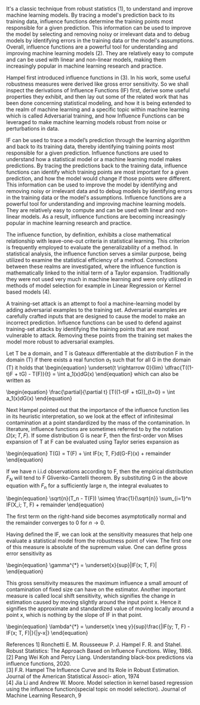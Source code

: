 It's a classic technique from robust statistics (1), to understand and improve machine learning models. By tracing a model's prediction back to its training data, influence functions determine the training points most responsible for a given prediction. This information can be used to improve the model by selecting and removing noisy or irrelevant data and to debug models by identifying errors in the training data or the model's assumptions. Overall, influence functions are a powerful tool for understanding and improving machine learning models (2). They are relatively easy to compute and can be used with linear and non-linear models, making them increasingly popular in machine learning research and practice. 

Hampel first introduced influence functions in (3). In his work, some useful robustness measures were derived like gross error sensitivity. So we shall inspect the derivations of Influence Functions (IF) first, derive some useful properties they exhibit, and then lay out some of the related work that has been done concerning statistical modeling, and how it is being extended to the realm of machine learning and a specific topic within machine learning which is called Adversarial training, and how Influence Functions can be leveraged to make machine learning models robust from noise or perturbations in data.

IF can be used to trace a model’s prediction through the learning algorithm and back to its training data, thereby identifying training points most responsible for a given prediction. Influence functions are used to understand how a statistical model or a machine learning model makes predictions. By tracing the predictions back to the training data, influence functions can identify which training points are most important for a given prediction, and how the model would change if those points were different. This information can be used to improve the model by identifying and removing noisy or irrelevant data and to debug models by identifying errors in the training data or the 
model's assumptions. Influence functions are a powerful tool for understanding and improving machine learning models. They are relatively easy to compute and can be used with linear and non-linear models. As a result, influence functions are becoming increasingly popular in machine learning research and practice.

The influence function, by definition, exhibits a close mathematical relationship with leave-one-out criteria in statistical learning. This criterion is frequently employed to evaluate the generalizability of a method. In statistical analysis, the influence function serves a similar purpose, being utilized to examine the statistical efficiency of a method. Connections between these realms are investigated, where the influence function is mathematically linked to the initial term of a Taylor expansion. Traditionally they were not used very much in machine learning and were only utilized in methods of model selection for example in Linear Regression or Kernel based models (4).

A training-set attack is an attempt to fool a machine-learning model by adding adversarial examples to the training set. Adversarial examples are carefully crafted inputs that are designed to cause the model to make an incorrect prediction. Influence functions can be used to defend against training-set attacks by identifying the training points that are most vulnerable to attack. Removing these points from the training set makes the model more robust to adversarial examples.


Let T be a domain, and T is Gateaux differentiable at the distribution F in the domain (T) if there exists a real function $a_1$ such that for all G in the domain (T) it holds that
\begin{equation}
    \underset{t \rightarrow 0}{lim} \dfrac{T((1-t)F + tG) - T(F)}{t} = \int a_1(x)dG(x)
\end{equation}
which can also be written as 

\begin{equation}
    \frac{\partial}{\partial t} [T((1-t)F + tG)]_{t=0} = \int a_1(x)dG(x)
\end{equation}

Next  Hampel pointed out that the importance of the influence function lies in its heuristic interpretation, so we look at the effect of infinitesimal contamination at a point standardized by the mass of the contamination. In literature, influence functions are sometimes referred to by the notation $\Omega (x; T, F)$. If some distribution G is near F, then the first-order von Mises expansion of T at F can be evaluated using Taylor series expansion as 

\begin{equation}
    T(G) = T(F) + \int IF(x; T, F)d(G-F)(x) + remainder
\end{equation}

If we have n i.i.d observations according to F, then the empirical distribution $F_N$ will tend to F Glivenko-Cantelli theorem. By substituting G in the above equation with $F_n$ for a sufficiently large n, the integral evaluates to 

\begin{equation}
    \sqrt{n}(T_n - T(F)) \simeq \frac{1}{\sqrt{n}} \sum_{i=1}^n IF(X_i; T, F) + remainder
\end{equation}

The first term on the right-hand side becomes asymptotically normal and the remainder converges to 0 for $n \rightarrow 0$. 

Having defined the IF, we can look at the sensitivity measures that help one evaluate a statistical model from the robustness point of view. The first one of this measure is absolute of the supremum value. One can define gross error sensitivity as 

\begin{equation}
    \gamma^{*} = \underset{x}{sup}|IF(x; T, F)|
\end{equation}

This gross sensitivity measures the maximum influence a small amount of contamination of fixed size can have on the estimator. Another important measure is called local shift sensitivity, which signifies the change in estimation caused by moving slightly around the input point x. Hence it signifies the approximate and standardized value of moving locally around a point x, which is nothing by the slope of IF in that point.

\begin{equation}
    \lambda^{*} = \underset{x \neq y}{sup}\frac{|IF(y; T, F) - IF(x; T, F)|}{|y-x|}
\end{equation}

References
1] Ronchetti E. M. Rousseeuw P. J. Hampel F. R. and Stahel. Robust Statistics: The Approach Based on Influence
Functions. Wiley, 1986. \
[2] Pang Wei Koh and Percy Liang. Understanding black-box predictions via influence functions, 2020.\
[3] F.R. Hampel ̇The Influence Curve and Its Role in Robust Estimation. Journal of the American Statistical Associ-
ation, 1974\
[4] Jia Li and Andrew W. Moore. Model selection in kernel based regression using the influence function(special topic
on model selection). Journal of Machine Learning Research, 9
